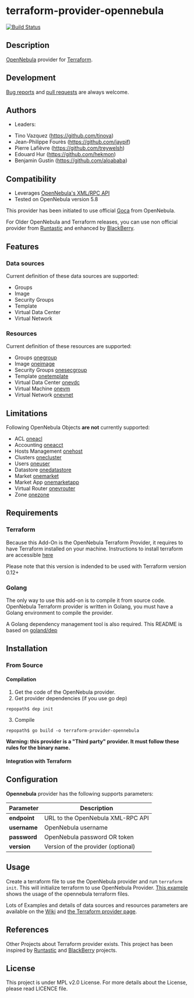 # terraform-provider-opennebula

[![Build Status](https://travis-ci.org/OpenNebula/terraform-provider-opennebula.svg?branch=master)](https://travis-ci.org/OpenNebula/terraform-provider-opennebula)

## Description

[OpenNebula](https://opennebula.org/) provider for [Terraform](https://www.terraform.io/).

## Development

[Bug reports](https://github.com/terraform-providers/terraform-provider-opennebula/issues) and [pull requests](https://github.com/terraform-providers/terraform-provider-opennebula/compare) are always welcome.

## Authors

* Leaders:

- Tino Vazquez (https://github.com/tinova)
- Jean-Philippe Fourès (https://github.com/jaypif)
- Pierre Lafièvre (https://github.com/treywelsh)
- Edouard Hur (https://github.com/hekmon)
- Benjamin Gustin (https://github.com/aloababa)

## Compatibility

* Leverages [OpenNebula's XML/RPC API](https://docs.opennebula.org/5.8/integration/system_interfaces/api.html)
* Tested on OpenNebula version 5.8

This provider has been initiated to use official [Goca](https://github.com/OpenNebula/one/tree/master/src/oca/go/src/goca) from OpenNebula.

For Older OpenNebula and Terraform releases, you can use non official provider from [Runtastic](https://github.com/runtastic/terraform-provider-opennebula) and enhanced by [BlackBerry](https://github.com/blackberry/terraform-provider-opennebula).

## Features

### Data sources

Current definition of these data sources are supported:
* Groups
* Image
* Security Groups
* Template
* Virtual Data Center
* Virtual Network

### Resources

Current definition of these resources are supported:
* Groups [onegroup](https://docs.opennebula.org/5.8/integration/system_interfaces/api.html#onegroup)
* Image [oneimage](https://docs.opennebula.org/5.8/integration/system_interfaces/api.html#oneimage)
* Security Groups [onesecgroup](https://docs.opennebula.org/5.8/integration/system_interfaces/api.html#onesecgroup)
* Template [onetemplate](https://docs.opennebula.org/5.8/integration/system_interfaces/api.html#onetemplate)
* Virtual Data Center [onevdc](https://docs.opennebula.org/5.8/integration/system_interfaces/api.html#onevdc)
* Virtual Machine [onevm](https://docs.opennebula.org/5.8/integration/system_interfaces/api.html#onevm)
* Virtual Network [onevnet](https://docs.opennebula.org/5.8/integration/system_interfaces/api.html#onevnet)

## Limitations

Following OpenNebula Objects **are not** currently supported:
* ACL [oneacl](https://docs.opennebula.org/5.8/integration/system_interfaces/api.html#oneacl)
* Accounting [oneacct](https://docs.opennebula.org/5.8/integration/system_interfaces/api.html#oneacct)
* Hosts Management [onehost](https://docs.opennebula.org/5.8/integration/system_interfaces/api.html#onehost)
* Clusters [onecluster](https://docs.opennebula.org/5.8/integration/system_interfaces/api.html#onecluster)
* Users [oneuser](https://docs.opennebula.org/5.8/integration/system_interfaces/api.html#oneuser)
* Datastore [onedatastore](https://docs.opennebula.org/5.8/integration/system_interfaces/api.html#onedatastore)
* Market [onemarket](https://docs.opennebula.org/5.8/integration/system_interfaces/api.html#onemarket)
* Market App [onemarketapp](https://docs.opennebula.org/5.8/integration/system_interfaces/api.html#onemarketapp)
* Virtual Router [onevrouter](https://docs.opennebula.org/5.8/integration/system_interfaces/api.html#onevrouter)
* Zone [onezone](https://docs.opennebula.org/5.8/integration/system_interfaces/api.html#onezone)

## Requirements

### Terraform

Because this Add-On is the OpenNebula Terraform Provider, it requires to have Terraform installed on your machine.
Instructions to install terraform are accessible [here](https://learn.hashicorp.com/terraform/getting-started/install)

Please note that this version is indended to be used with Terraform version 0.12+

### Golang

The only way to use this add-on is to compile it from source code.
OpenNebula Terraform provider is written in Golang, you must have a Golang environment to compile the provider.

A Golang dependency management tool is also required. This README is based on [goland/dep](https://github.com/golang/dep)

## Installation

### From Source

#### Compilation

1. Get the code of the OpenNebula provider.
2. Get provider dependencies (if you use go dep)
```
repopath$ dep init
```
3. Compile
```
repopath$ go build -o terraform-provider-opennebula
```

**Warning: this provider is a "Third party" provider. It must follow these rules for the binary name.**

#### Integration with Terraform

## Configuration

**Opennebula** provider has the following supports parameters:

| **Parameter** | **Description**                    |
| ------------- | ---------------------------------- |
| **endpoint**  | URL to the OpenNebula XML-RPC API  |
| **username**  | OpenNebula username                |
| **password**  | OpenNebula password OR token       |
| **version**   | Version of the provider (optional) |

## Usage

Create a terraform file to use the OpenNebula provider and run `terraform init`. This will initialize terraform to use OpenNebula Provider. [This example](https://github.com/dann1/terraform-provider-opennebula/wiki/Example-Service) shows the usage of the opennebula terraform files.

Lots of Examples and details of data sources and resources parameters are available on the [Wiki](https://github.com/OpenNebula/terraform-provider-opennebula/wiki) and [the Terraform provider page](https://www.terraform.io/docs/providers/opennebula/).

## References

Other Projects about Terraform provider exists. This project has been inspired by [Runtastic](https://github.com/runtastic/terraform-provider-opennebula) and [BlackBerry](https://github.com/blackberry/terraform-provider-opennebula) projects.

## License

This project is under MPL v2.0 License. For more details about the License, please read LICENCE file.
